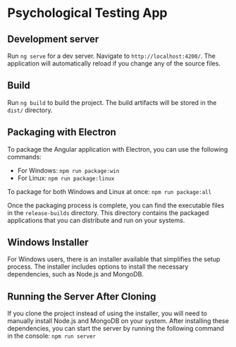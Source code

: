 # Psychological Testing App

## Development server

Run `ng serve` for a dev server. Navigate to `http://localhost:4200/`. The application will automatically reload if you change any of the source files.

## Build

Run `ng build` to build the project. The build artifacts will be stored in the `dist/` directory.

## Packaging with Electron

To package the Angular application with Electron, you can use the following commands:

- For Windows: `npm run package:win`
- For Linux: `npm run package:linux`

To package for both Windows and Linux at once: `npm run package:all`

Once the packaging process is complete, you can find the executable files in the `release-builds` directory. This directory contains the packaged applications that you can distribute and run on your systems.

## Windows Installer

For Windows users, there is an installer available that simplifies the setup process. The installer includes options to install the necessary dependencies, such as Node.js and MongoDB.

## Running the Server After Cloning

If you clone the project instead of using the installer, you will need to manually install Node.js and MongoDB on your system. After installing these dependencies, you can start the server by running the following command in the console: `npm run server`
